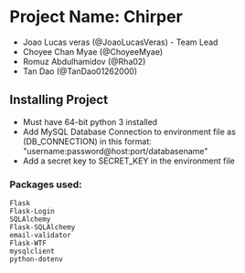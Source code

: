 # Project Name: Chirper
- Joao Lucas veras (@JoaoLucasVeras) - Team Lead
- Choyee Chan Myae (@ChoyeeMyae)
- Romuz Abdulhamidov (@Rha02)
- Tan Dao (@TanDao01262000)

## Installing Project
- Must have 64-bit python 3 installed
- Add MySQL Database Connection to environment file as (DB_CONNECTION) in this format: "username:password@host:port/databasename"
- Add a secret key to SECRET_KEY in the environment file
### Packages used:
```
Flask
Flask-Login
SQLAlchemy
Flask-SQLAlchemy
email-validator
Flask-WTF
mysqlclient
python-dotenv
```
